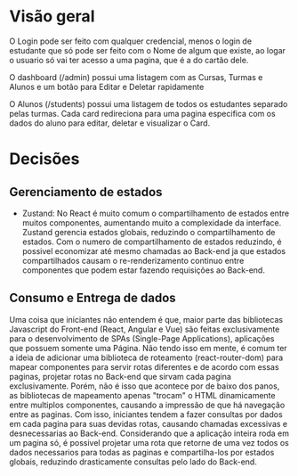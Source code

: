 # Visão geral

O Login pode ser feito com qualquer credencial, menos o login de estudante que só pode ser feito com o Nome de algum que
existe, ao logar o usuario só vai ter acesso a uma pagina, que é a do cartão dele.

O dashboard (/admin) possui uma listagem com as Cursas, Turmas e Alunos e um botão para Editar e Deletar rapidamente

O Alunos (/students) possui uma listagem de todos os estudantes separado pelas turmas.
Cada card redireciona para uma pagina especifica com os dados do aluno para editar, deletar e visualizar o Card.

# Decisões
## Gerenciamento de estados
  - Zustand: No React é muito comum o compartilhamento de estados entre muitos componentes, aumentando muito a complexidade da interface. Zustand gerencia estados globais, reduzindo o compartilhamento de estados.
  Com o numero de compartilhamento de estados reduzindo, é possivel economizar até mesmo chamadas ao Back-end ja que estados compartilhados causam o re-renderizamento continuo entre componentes que podem estar fazendo requisições ao Back-end.

## Consumo e Entrega de dados
  Uma coisa que iniciantes não entendem é que, maior parte das bibliotecas Javascript do Front-end (React, Angular e Vue) são feitas exclusivamente para o desenvolvimento de SPAs (Single-Page Applications), aplicações que possuem somente uma Página.
  Não tendo isso em mente, é comum ter a ideia de adicionar uma biblioteca de roteamento (react-router-dom) para mapear componentes para servir rotas diferentes e de acordo com essas paginas, projetar rotas no Back-end que sirvam cada pagina exclusivamente. Porém, não é isso que acontece por de baixo dos panos, as bibliotecas de mapeamento apenas "trocam" o HTML dinamicamente entre multiplos componentes, causando a impressão de que há navegação entre as paginas. Com isso, iniciantes tendem a fazer consultas por dados em cada pagina para suas devidas rotas, causando chamadas excessivas e desnecessarias ao Back-end. Considerando que a aplicação inteira roda em um pagina só, é possivel projetar uma rota que retorne de uma vez todos os dados necessarios para todas as paginas e compartilha-los por estados globais, reduzindo drasticamente consultas pelo lado do Back-end.

